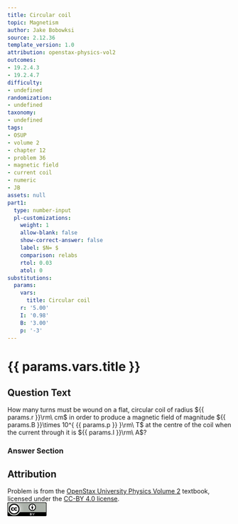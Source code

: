 ```yaml
---
title: Circular coil
topic: Magnetism
author: Jake Bobowksi
source: 2.12.36
template_version: 1.0
attribution: openstax-physics-vol2
outcomes:
- 19.2.4.3
- 19.2.4.7
difficulty:
- undefined
randomization:
- undefined
taxonomy:
- undefined
tags:
- OSUP
- volume 2
- chapter 12
- problem 36
- magnetic field
- current coil
- numeric
- JB
assets: null
part1:
  type: number-input
  pl-customizations:
    weight: 1
    allow-blank: false
    show-correct-answer: false
    label: $N= $
    comparison: relabs
    rtol: 0.03
    atol: 0
substitutions:
  params:
    vars:
      title: Circular coil
    r: '5.00'
    I: '0.98'
    B: '3.00'
    p: '-3'
---
```

# {{ params.vars.title }}

## Question Text

How many turns must be wound on a flat, circular coil of radius ${{ params.r }}\rm\ cm$ in order to produce a magnetic field of magnitude ${{ params.B }}\times 10^{ {{ params.p }} }\rm\ T$ at the centre of the coil when the current through it is ${{ params.I }}\rm\ A$?

### Answer Section

## Attribution

Problem is from the [OpenStax University Physics Volume 2](https://openstax.org/details/books/university-physics-volume-2) textbook, licensed under the [CC-BY 4.0 license](https://creativecommons.org/licenses/by/4.0/).<br>![Image representing the Creative Commons 4.0 BY license.](https://raw.githubusercontent.com/firasm/bits/master/by.png)